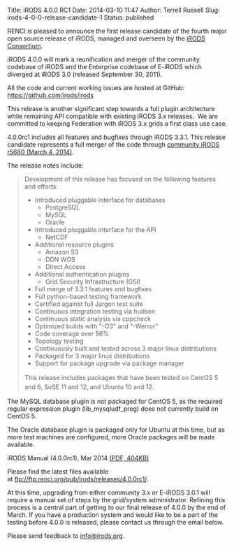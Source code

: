 Title: iRODS 4.0.0 RC1
Date: 2014-03-10 11:47
Author: Terrell Russell
Slug: irods-4-0-0-release-candidate-1
Status: published

RENCI is pleased to announce the first release candidate of the fourth
major open source release of iRODS, managed and overseen by the [iRODS
Consortium](http://irods-consortium.org/).

iRODS 4.0.0 will mark a reunification and merger of the community
codebase of iRODS and the Enterprise codebase of E-iRODS which diverged
at iRODS 3.0 (released September 30, 2011).

All the code and current working issues are hosted at GitHub:
<https://github.com/irods/irods>

This release is another significant step towards a full plugin
architecture while remaining API compatible with existing iRODS 3.x
releases.  We are committed to keeping Federation with iRODS 3.x grids a
first class use case.

4.0.0rc1 includes all features and bugfixes through iRODS 3.3.1. This
release candidate represents a full merger of the code through
[community iRODS r5680 (March 4,
2014)](https://github.com/irods/irods-legacy/commit/1e2320f95254ddb465387ae15ddd76a070e938e0).

The release notes include:

> Development of this release has focused on the following features and
> efforts:
>
> -   Introduced pluggable interface for databases
>     -   PostgreSQL
>     -   MySQL
>     -   Oracle
> -   Introduced pluggable interface for the API
>     -   NetCDF
> -   Additional resource plugins
>     -   Amazon S3
>     -   DDN WOS
>     -   Direct Access
> -   Additional authentication plugins
>     -   Grid Security Infrastructure (GSI)
> -   Full merge of 3.3.1 features and bugfixes
> -   Full python-based testing framework
> -   Certified against full Jargon test suite
> -   Continuous integration testing via hudson
> -   Continuous static analysis via cppcheck
> -   Optimized builds with "-O3" and "-Werror"
> -   Code coverage over 56%
> -   Topology testing
> -   Continuously built and tested across 3 major linux distributions
> -   Packaged for 3 major linux distributions
> -   Support for package upgrade via package manager
>
> <span style="line-height: 1.5em;">This release includes packages that
> have been tested on CentOS 5 and 6, SuSE 11 and 12, and Ubuntu 10 and
> 12.</span>

The MySQL database plugin is not packaged for CentOS 5, as the required
regular expression plugin (lib\_mysqludf\_preg) does not currently build
on CentOS 5.

The Oracle database plugin is packaged only for Ubuntu at this time, but
as more test machines are configured, more Oracle packages will be made
available.

iRODS Manual (4.0.0rc1), Mar 2014 [(PDF,
404KB)]({filename}/uploads/2014/03/irods-manual-4.0.0rc1.pdf)

Please find the latest files available
at <ftp://ftp.renci.org/pub/irods/releases/4.0.0rc1/>.

At this time, upgrading from either community 3.x or E-iRODS 3.0.1 will
require a manual set of steps by the grid/system administrator. Refining
this process is a central part of getting to our final release of 4.0.0
by the end of March. If you have a production system and would like to
be a part of the testing before 4.0.0 is released, please contact us
through the email below.

Please send feedback to <info@irods.org>.
